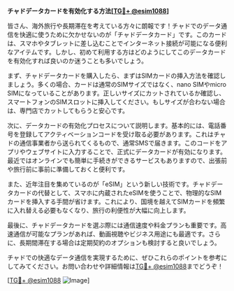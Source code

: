 **チャドデータカードを有効化する方法[[TG💪+ @esim1088](https://t.me/s/esim1088)]**

皆さん、海外旅行や長期滞在を考えている方々に朗報です！チャドでのデータ通信を快適に使うために欠かせないのが「チャドデータカード」です。このカードは、スマホやタブレットに差し込むことでインターネット接続が可能になる便利なアイテムです。しかし、初めて利用する方はどのようにしてこのデータカードを有効化すれば良いのか迷うことも多いでしょう。

まず、チャドデータカードを購入したら、まずはSIMカードの挿入方法を確認しましょう。多くの場合、カードは通常のSIMサイズではなく、nano SIMやmicro SIMになっていることがあります。正しいサイズにカットされているか確認し、スマートフォンのSIMスロットに挿入してください。もしサイズが合わない場合は、専門店でカットしてもらうと安心です。

次に、データカードの有効化プロセスについて説明します。基本的には、電話番号を登録してアクティベーションコードを受け取る必要があります。これはチャドの通信事業者から送られてくるもので、通常SMSで届きます。このコードをアプリやウェブサイトに入力することで、正式にデータカードが有効になります。最近ではオンラインでも簡単に手続きができるサービスもありますので、出張前や旅行前に事前に準備しておくと便利です。

また、近年注目を集めているのが「eSIM」という新しい技術です。チャドデータカードの代替として、スマホに内蔵されたeSIMを使うことで、物理的なSIMカードを挿入する手間が省けます。これにより、国境を越えてSIMカードを頻繁に入れ替える必要もなくなり、旅行の利便性が大幅に向上します。

最後に、チャドデータカードを選ぶ際には通信速度や料金プランも重要です。高速通信が可能なプランがあれば、動画視聴やビジネス用途にも最適です。さらに、長期間滞在する場合は定期契約のオプションも検討すると良いでしょう。

チャドでの快適なデータ通信を実現するために、ぜひこれらのポイントを参考にしてみてください。お問い合わせや詳細情報は[TG💪+ @esim1088](https://t.me/s/esim1088)までどうぞ！

[[TG💪+ @esim1088](https://t.me/s/esim1088) ![Image](https://i.postimg.cc/Y0z9fWf4/image.png)]